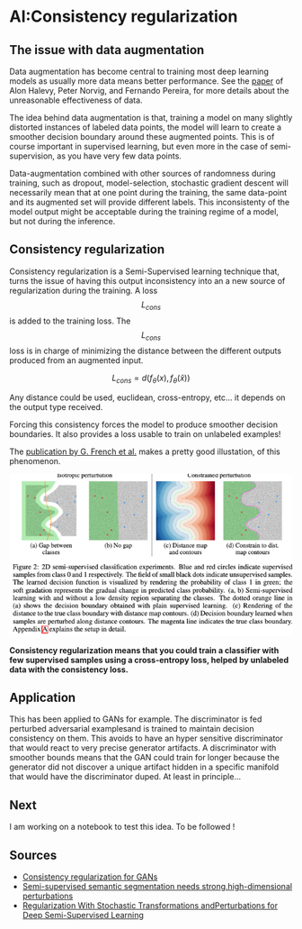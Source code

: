 # AI:Consistency regularization

## The issue with data augmentation
Data augmentation has become central to training most deep learning models as usually more data means better performance.
See the [paper](https://static.googleusercontent.com/media/research.google.com/en//pubs/archive/35179.pdf) of Alon Halevy, Peter Norvig, and Fernando Pereira, for more details about the unreasonable effectiveness of data.

The idea behind data augmentation is that, training a model on many slightly distorted instances of labeled data points, the model will learn to create a smoother decision boundary around these augmented points. This is of course important in supervised learning, but even more in the case of semi-supervision, as you have very few data points.

Data-augmentation combined with other sources of randomness during training, such as dropout, model-selection, stochastic gradient descent will necessarily mean that at one point during the training, the same data-point and its augmented set will provide different labels.
This inconsistenty of the model output might be acceptable during the training regime of a model, but not during the inference.

## Consistency regularization
Consistency regularization is a Semi-Supervised learning technique that, turns the issue of having this output inconsistency into an a new source of regularization during the training.
A loss $$ L_{cons} $$ is added to the training loss. The $$ L_{cons} $$ loss is in charge of minimizing the distance between the different outputs produced from an augmented input.

$$ 
L_{cons} =  d(f_\theta(x), f_\theta(\hat{x}))
$$

Any distance could be used, euclidean, cross-entropy, etc... it depends on the output type received.

Forcing this consistency forces the model to produce smoother decision boundaries. 
It also provides a loss usable to train on unlabeled examples!

The [publication by G. French et al.](https://arxiv.org/pdf/1906.01916.pdf) makes a pretty good illustation, of this phenomenon.

![Boundaries](/images/consistency-regularization-decision-boundary.png)

**Consistency regularization means that you could train a classifier with few supervised samples using a cross-entropy loss, helped by unlabeled data with the consistency loss.**

## Application

This has been applied to GANs for example.
The discriminator is fed perturbed adversarial examplesand is trained to maintain decision consistency on them. 
This avoids to have an hyper sensitive discriminator that would react to very precise generator artifacts.
A discriminator with smoother bounds means that the GAN could train for longer because the generator did not discover a unique artifact hidden in a specific manifold that would have the discriminator duped. 
At least in principle...
  
## Next  
I am working on a notebook to test this idea. To be followed !

## Sources

* [Consistency regularization for GANs](https://deepai.org/publication/consistency-regularization-for-generative-adversarial-networks)
* [Semi-supervised semantic segmentation needs strong,high-dimensional perturbations](https://arxiv.org/pdf/1906.01916.pdf)
* [Regularization With Stochastic Transformations andPerturbations for Deep Semi-Supervised Learning](https://arxiv.org/pdf/1606.04586.pdf)
